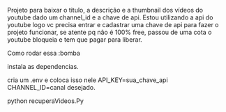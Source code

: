 Projeto para baixar o titulo, a descrição e a thumbnail dos vídeos do youtube
dado um channel_id e a chave de api.
Estou utilizando a api do youtube logo vc precisa entrar e cadastrar uma chave de api
para fazer o projeto funcionar, se atente pq não é 100% free, passou de uma cota o youtube bloqueia e tem que pagar para
liberar.

Como rodar essa :bomba 

instala as dependencias.

cria um .env e coloca isso nele
API_KEY=sua_chave_api
CHANNEL_ID=canal desejado.

python recuperaVideos.Py
